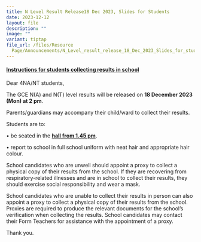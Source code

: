 ```yaml
---
title: N Level Result Release18 Dec 2023, Slides for Students
date: 2023-12-12
layout: file
description: ""
image: ""
variant: tiptap
file_url: /files/Resource
  Page/Announcements/N_Level_result_release_18_Dec_2023_Slides_for_students.pdf
---
```

<h4><strong><u>Instructions for students collecting results in school</u></strong></h4><p></p><p>Dear 4NA/NT students, </p><p>The GCE N(A) and N(T) level results will be released on <strong>18 December 2023 (Mon) at 2 pm</strong>. </p><p>Parents/guardians may accompany their child/ward to collect their results. </p><p>Students are to:</p><p>•	be seated in the <strong><u>hall from 1.45 pm</u></strong>. </p><p>•	report to school in full school uniform with neat hair and appropriate hair colour.</p><p>School candidates who are unwell should appoint a proxy to collect a physical copy of their results from the school. If they are recovering from respiratory-related illnesses and are in school to collect their results, they should exercise social responsibility and wear a mask.</p><p>School candidates who are unable to collect their results in person can also appoint a proxy to collect a physical copy of their results from the school. Proxies are required to produce the relevant documents for the school’s verification when collecting the results. School candidates may contact their Form Teachers for assistance with the appointment of a proxy.</p><p> </p><p>Thank you.</p><p></p><p></p>